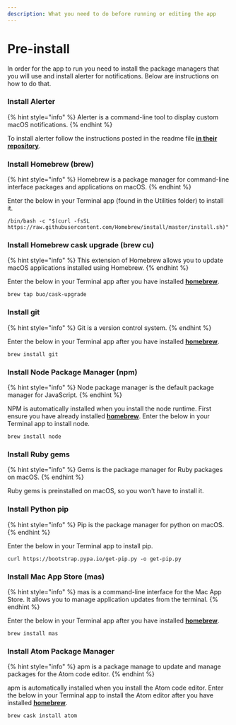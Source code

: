 ```yaml
---
description: What you need to do before running or editing the app
---
```


# Pre-install

In order for the app to run you need to install the package managers that you will use and install alerter for notifications. Below are instructions on how to do that.

### Install Alerter

{% hint style="info" %}
Alerter is a command-line tool to display custom macOS notifications.
{% endhint %}

To install alerter follow the instructions posted in the readme file [**in their repository**](https://github.com/vjeantet/alerter).

### Install Homebrew \(brew\)

{% hint style="info" %}
Homebrew is a package manager for command-line interface packages and applications on macOS. 
{% endhint %}

Enter the below in your Terminal app \(found in the Utilities folder\) to install it.

```text
/bin/bash -c "$(curl -fsSL https://raw.githubusercontent.com/Homebrew/install/master/install.sh)"
```

### Install Homebrew cask upgrade \(brew cu\)

{% hint style="info" %}
This extension of Homebrew allows you to update macOS applications installed using Homebrew.
{% endhint %}

Enter the below in your Terminal app after you have installed [**homebrew**](pre-install.md#install-homebrew).

```text
brew tap buo/cask-upgrade
```

### Install git

{% hint style="info" %}
Git is a version control system.
{% endhint %}

Enter the below in your Terminal app after you have installed [**homebrew**](pre-install.md#install-homebrew).

```text
brew install git
```

### Install Node Package Manager \(npm\)

{% hint style="info" %}
Node package manager is the default package manager for JavaScript.
{% endhint %}

NPM is automatically installed when you install the node runtime. First ensure you have already installed [**homebrew**](pre-install.md#install-homebrew-brew). Enter the below in your Terminal app to install node.

```text
brew install node
```

### Install Ruby gems

{% hint style="info" %}
Gems is the package manager for Ruby packages on macOS.
{% endhint %}

Ruby gems is preinstalled on macOS, so you won't have to install it.

### Install Python pip

{% hint style="info" %}
Pip is the package manager for python on macOS.
{% endhint %}

Enter the below in your Terminal app to install pip.

```text
curl https://bootstrap.pypa.io/get-pip.py -o get-pip.py
```

### Install Mac App Store \(mas\)

{% hint style="info" %}
mas is a command-line interface for the Mac App Store. It allows you to manage application updates from the terminal.
{% endhint %}

Enter the below in your Terminal app after you have installed [**homebrew**](pre-install.md#install-homebrew).

```text
brew install mas
```

### Install Atom Package Manager

{% hint style="info" %}
apm is a package manage to update and manage packages for the Atom code editor.
{% endhint %}

apm is automatically installed when you install the Atom code editor. Enter the below in your Terminal app to install the Atom editor after you have installed [**homebrew**](pre-install.md#install-homebrew).

```text
brew cask install atom
```



